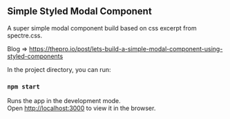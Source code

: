 
## Simple Styled Modal Component

A super simple modal component build based on css excerpt from spectre.css.

Blog => https://thepro.io/post/lets-build-a-simple-modal-component-using-styled-components

In the project directory, you can run:

### `npm start`

Runs the app in the development mode.<br>
Open [http://localhost:3000](http://localhost:3000) to view it in the browser.
